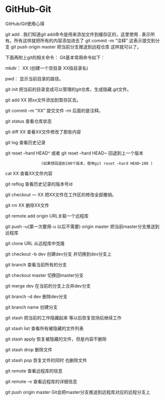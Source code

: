 # GitHub-Git
GitHub/Git使用心得

git add .
我们知道git add命令是用来添加文件到缓存区的，这里使用 . 表示所有。所有这样就把所有的内容添加进去了
git commit -m “注释”
这表示提交到分支
git push origin master
把当前分支推送到远程仓库
这样就可以了。


下面再附上git的相关命令：
Git基本常用命令如下：

mkdir： XX (创建一个空目录 XX指目录名)

pwd： 显示当前目录的路径。

git init 把当前的目录变成可以管理的git仓库，生成隐藏.git文件。

git add XX 把xx文件添加到暂存区去。

git commit –m “XX” 提交文件 –m 后面的是注释。

git status 查看仓库状态

git diff XX 查看XX文件修改了那些内容

git log 查看历史记录

git reset –hard HEAD^ 或者 git reset –hard HEAD~ 回退到上一个版本

                    (如果想回退到100个版本，使用git reset –hard HEAD~100 )
cat XX 查看XX文件内容

git reflog 查看历史记录的版本号id

git checkout — XX 把XX文件在工作区的修改全部撤销。

git rm XX 删除XX文件

git remote add origin URL关联一个远程库

git push –u(第一次要用-u 以后不需要) origin master 把当前master分支推送到远程库

git clone URL 从远程库中克隆

git checkout –b dev 创建dev分支 并切换到dev分支上

git branch 查看当前所有的分支

git checkout master 切换回master分支

git merge dev 在当前的分支上合并dev分支

git branch –d dev 删除dev分支

git branch name 创建分支

git stash 把当前的工作隐藏起来 等以后恢复现场后继续工作

git stash list 查看所有被隐藏的文件列表

git stash apply 恢复被隐藏的文件，但是内容不删除

git stash drop 删除文件

git stash pop 恢复文件的同时 也删除文件

git remote 查看远程库的信息

git remote –v 查看远程库的详细信息

git push origin master Git会把master分支推送到远程库对应的远程分支上
